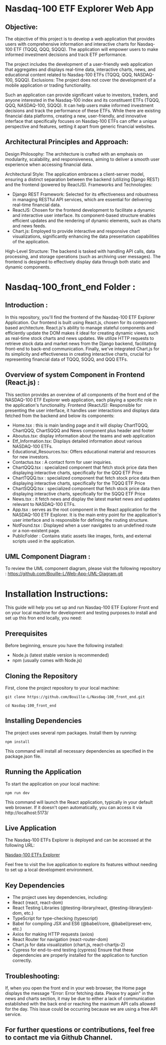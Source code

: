 # Nasdaq-100 ETF Explorer Web App
## Objective:
The objective of this project is to develop a web application that provides users with comprehensive information and interactive charts for Nasdaq-100 ETF (TQQQ, QQQ, SQQQ). The application will empower users to make informed investment decisions and track ETF performance.

The project includes the development of a user-friendly web application that aggregates and displays real-time data, interactive charts, news, and educational content related to Nasdaq-100 ETFs (TQQQ, QQQ, NASDAQ-100, SQQQ).
Exclusions: The project does not cover the development of a mobile application or trading functionality.

Such an application can provide significant value to investors, traders, and anyone interested in the Nasdaq-100 index and its constituent ETFs (TQQQ, QQQ, NASDAQ-100, SQQQ).  It can help users make informed investment decisions and track the performance of these ETFs. While there are existing financial data platforms, creating a new, user-friendly, and innovative interface that specifically focuses on Nasdaq-100 ETFs can offer a unique perspective and features, setting it apart from generic financial websites.
                                                                                           
                                                                   
                                                                                           
                                                                                           
## Architectural Principles and Approach:
Design Philosophy: The architecture is crafted with an emphasis on modularity, scalability, and responsiveness, aiming to deliver a smooth user experience when accessing financial data.

Architectural Style: The application embraces a client-server model, ensuring a distinct separation between the backend (utilizing Django REST) and the frontend (powered by ReactJS).
Frameworks and Technologies:
- Django REST Framework: Selected for its effectiveness and robustness in managing RESTful API services, which are essential for delivering real-time financial data.
- ReactJS: Chosen for the frontend development to facilitate a dynamic and interactive user interface. Its component-based structure enables efficient updates and the rendering of dynamic elements, such as charts and news feeds.
- Chart.js: Employed to provide interactive and responsive chart visualizations, significantly enhancing the data presentation capabilities of the application.

High-Level Structure: The backend is tasked with handling API calls, data processing, and storage operations (such as archiving user messages). The frontend is designed to effectively display data through both static and dynamic components.

                                                                                        

# Nasdaq-100_front_end Folder :
## Introduction :
In this repository, you'll find the frontend of the Nasdaq-100 ETF Explorer Application. Our frontend is built using React.js, chosen for its component-based architecture. React.js's ability to manage stateful components and efficiently update the DOM makes it ideal for creating dynamic views, such as real-time stock charts and news updates. We utilize HTTP requests to retrieve stock data and market news from the Django backend, facilitating front-end to back-end communication. Finally, we've integrated Chart.js for its simplicity and effectiveness in creating interactive charts, crucial for representing financial data of TQQQ, SQQQ, and QQQ ETFs.

## Overview of system Component in Frontend (React.js) :
This section provides an overview of all components of the front end of the  NASDAQ-100 ETF Explorer web application, each playing a specific role in the application's functionality.
Frontend (ReactJS): Responsible for presenting the user interface, it handles user interactions and displays data fetched from the backend and below its components:
* Home.tsx : this is main landing page and it will display ChartTQQQ, ChartQQQ, ChartSQQQ and News component plus header and footer
* Aboutus.tsx: display information about the teams and web application 
* Etf_Information.tsx: Displays detailed information about various NASDAQ-100 ETFs.
* Educational_Resources.tsx: Offers educational material and resources for new investors.
* Contactus.tsx : A contact form for user inquiries.
* ChartQQQ.tsx : specialized component that fetch stock price data then displaying interactive charts, specifically for the QQQ ETF Price 
* ChartTQQQ.tsx : specialized component that fetch stock price data then displaying interactive charts, specifically for the TQQQ ETF Price 
* ChartSQQQ.tsx : specialized component that fetch stock price data then displaying interactive charts, specifically for the SQQQ ETF Price 
* News.tsx : it fetch news and  display the latest market news and updates relevant to NASDAQ-100 ETFs.
* App.tsx : serves as the root component in the React application for the NASDAQ-100 ETF Explorer. It is the main entry point for the application's user interface and is responsible for defining the routing structure.
* NotFound.tsx : Displayed when a user navigates to an undefined route or a non-existent page.
* PublicFolder : Contains static assets like images, fonts, and external scripts used in the application.

## UML Component Diagram : 
To review the UML component diagram, please visit the following repository : https://github.com/Bouille-L/Web-App-UML-Diagram.git

                                                                                    


# Installation Instructions: 
This guide will help you set up and run Nasdaq-100 ETF Explorer Front end on your local machine for development and testing purposes.to install and set up this fron end locally, you need:

## Prerequisites
Before beginning, ensure you have the following installed:
- Node.js (latest stable version is recommended)
- npm (usually comes with Node.js)

## Cloning the Repository
First, clone the project repository to your local machine:

```git clone https://github.com/Bouille-L/Nasdaq-100_front_end.git```

```cd Nasdaq-100_front_end```

## Installing Dependencies
The project uses several npm packages. Install them by running: 

```npm install```

This command will install all necessary dependencies as specified in the package.json file.

## Running the Application
To start the application on your local machine: 

```npm run dev```

This command will launch the React application, typically in your default web browser. If it doesn't open automatically, you can access it via http://localhost:5173/

## Live Application

The Nasdaq-100 ETFs Explorer is deployed and can be accessed at the following URL:

[Nasdaq-100 ETFs Explorer](https://nasdaq-100-webapp-frontend-9efe14c7926a.herokuapp.com/)

Feel free to visit the live application to explore its features without needing to set up a local development environment.

## Key Dependencies
* The project uses key dependencies, including:
* React (react, react-dom)
* React Testing Libraries (@testing-library/react, @testing-library/jest-dom, etc.)
* TypeScript for type-checking (typescript)
* Babel for compiling JSX and ES6 (@babel/core, @babel/preset-env, etc.)
* Axios for making HTTP requests (axios)
* React Router for navigation (react-router-dom)
* Chart.js for data visualization (chart.js, react-chartjs-2)
* Cypress for end-to-end testing (cypress)
Ensure that these dependencies are properly installed for the application to function correctly.

## Troubleshooting:
If, when you open the front end in your web browser, the Home page displays the message "Error: Error fetching data. Please try again" in the news and charts section, it may be due to either a lack of communication established with the back end or reaching the maximum API calls allowed for the day. This issue could be occurring because we are using a free API service.


## For further questions or contributions, feel free to contact me via Github Channel.

                                                                                                   




